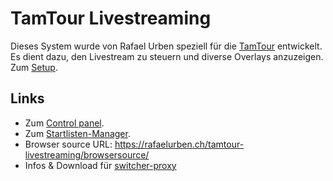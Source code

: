 ---
---

# TamTour Livestreaming

Dieses System wurde von Rafael Urben speziell für die [TamTour](https://tamtour.ch/) entwickelt. Es dient dazu, den Livestream zu steuern und diverse Overlays anzuzeigen. Zum [Setup](./setup.md).

## Links

- Zum [Control panel](https://rafaelurben.ch/tamtour-livestreaming/controlpanel/).
- Zum [Startlisten-Manager](https://app.rafaelurben.ch/admin/tamtour_startlistmanager/).
- Browser source URL: <https://rafaelurben.ch/tamtour-livestreaming/browsersource/>
- Infos & Download für [switcher-proxy](https://rafaelurben.ch/tamtour-livestreaming/switcherproxy/)
